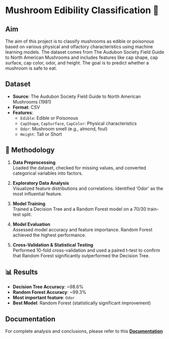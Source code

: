 # Mushroom Edibility Classification 🍄

## Aim
The aim of this project is to classify mushrooms as edible or poisonous based on various physical and olfactory characteristics using machine learning models. The dataset comes from The Audubon Society Field Guide to North American Mushrooms and includes features like cap shape, cap surface, cap color, odor, and height. The goal is to predict whether a mushroom is safe to eat.

## Dataset
- **Source**: The Audubon Society Field Guide to North American Mushrooms (1981)
- **Format**: CSV
- **Features**:
  - `Edible`: Edible or Poisonous
  - `CapShape`, `CapSurface`, `CapColor`: Physical characteristics
  - `Odor`: Mushroom smell (e.g., almond, foul)
  - `Height`: Tall or Short
## 🧪 Methodology

1. **Data Preprocessing**  
   Loaded the dataset, checked for missing values, and converted categorical variables into factors.

2. **Exploratory Data Analysis**  
   Visualized feature distributions and correlations. Identified ‘Odor’ as the most influential feature.

3. **Model Training**  
   Trained a Decision Tree and a Random Forest model on a 70/30 train-test split.

4. **Model Evaluation**  
   Assessed model accuracy and feature importance. Random Forest achieved the highest performance.

5. **Cross-Validation & Statistical Testing**  
   Performed 10-fold cross-validation and used a paired t-test to confirm that Random Forest significantly outperformed the Decision Tree.

## 📊 Results

- **Decision Tree Accuracy**: ~98.6%  
- **Random Forest Accuracy**: ~99.3%  
- **Most important feature**: `Odor`  
- **Best Model**: Random Forest (statistically significant improvement)

## Documentation
For complete analysis and conclusions, please refer to this **[Documentation](https://github.com/omkarr7/Can-I-eat-the-mushroom/blob/main/Assignment3_Omkar_pawar.pdf)**
